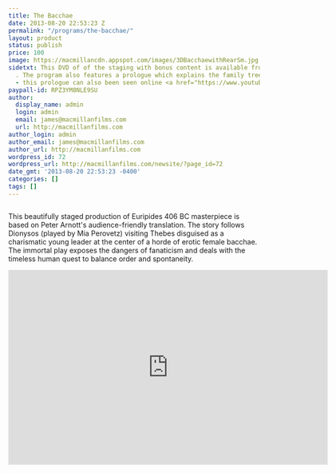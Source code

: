 ```yaml
---
title: The Bacchae
date: 2013-08-20 22:53:23 Z
permalink: "/programs/the-bacchae/"
layout: product
status: publish
price: 100
image: https://macmillancdn.appspot.com/images/3DBacchaewithRearSm.jpg
sidetxt: This DVD of of the staging with bonus content is available from our store
  . The program also features a prologue which explains the family tree of king Cadmus
  - this prologue can also been seen online <a href="https://www.youtube.com/watch?v=kNL1InZiobg">here</a>.
paypall-id: RPZ3YM8NLE9SU
author:
  display_name: admin
  login: admin
  email: james@macmillanfilms.com
  url: http://macmillanfilms.com
author_login: admin
author_email: james@macmillanfilms.com
author_url: http://macmillanfilms.com
wordpress_id: 72
wordpress_url: http://macmillanfilms.com/newsite/?page_id=72
date_gmt: '2013-08-20 22:53:23 -0400'
categories: []
tags: []
---
```


<p><img style="border: 0px none;" src="https://macmillancdn.appspot.com/images/3DBacchaewithRearSm.jpg" alt="" border="0" /></p>
<div align="left">This beautifully staged production of Euripides 406 BC masterpiece is based on Peter Arnott's audience-friendly translation. The story follows Dionysos (played by Mia Perovetz) visiting Thebes disguised as a charismatic young leader at the center of a horde of erotic female bacchae. The immortal play exposes the dangers of fanaticism and deals with the timeless human quest to balance order and spontaneity.</div>
<div align="left"></div>
<div align="left"></div>
<div align="left"></div>
<div align="left"></div>
<p><iframe id="ytplayer" src="https://www.youtube.com/embed/ptFfYRpTc8c?rel=0&amp;modestbranding=1&amp;autohide=1" width="640" height="390" frameborder="0"></iframe></p>
